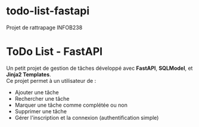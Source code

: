 # todo-list-fastapi
Projet de rattrapage INFOB238
#  ToDo List - FastAPI

Un petit projet de gestion de tâches développé avec **FastAPI**, **SQLModel**, et **Jinja2 Templates**.  
Ce projet permet à un utilisateur de :
-  Ajouter une tâche  
-  Rechercher une tâche  
-  Marquer une tâche comme complétée ou non  
-  Supprimer une tâche  
-  Gérer l'inscription et la connexion (authentification simple)

